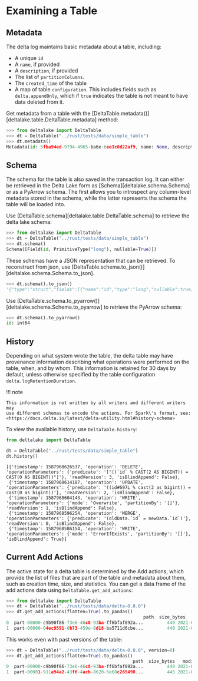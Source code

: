 # Examining a Table

## Metadata

The delta log maintains basic metadata about a table, including:

-   A unique `id`
-   A `name`, if provided
-   A `description`, if provided
-   The list of `partitionColumns`.
-   The `created_time` of the table
-   A map of table `configuration`. This includes fields such as
    `delta.appendOnly`, which if `true` indicates the table is not meant
    to have data deleted from it.

Get metadata from a table with the
[DeltaTable.metadata()][deltalake.table.DeltaTable.metadata] method:

``` python
>>> from deltalake import DeltaTable
>>> dt = DeltaTable("../rust/tests/data/simple_table")
>>> dt.metadata()
Metadata(id: 5fba94ed-9794-4965-ba6e-6ee3c0d22af9, name: None, description: None, partitionColumns: [], created_time: 1587968585495, configuration={})
```

## Schema

The schema for the table is also saved in the transaction log. It can
either be retrieved in the Delta Lake form as
[Schema][deltalake.schema.Schema] or as a
PyArrow schema. The first allows you to introspect any column-level
metadata stored in the schema, while the latter represents the schema
the table will be loaded into.

Use [DeltaTable.schema][deltalake.table.DeltaTable.schema] to retrieve the delta lake schema:

``` python
>>> from deltalake import DeltaTable
>>> dt = DeltaTable("../rust/tests/data/simple_table")
>>> dt.schema()
Schema([Field(id, PrimitiveType("long"), nullable=True)])
```

These schemas have a JSON representation that can be retrieved. To
reconstruct from json, use
[DeltaTable.schema.to_json()][deltalake.schema.Schema.to_json].

``` python
>>> dt.schema().to_json()
'{"type":"struct","fields":[{"name":"id","type":"long","nullable":true,"metadata":{}}]}'
```

Use [DeltaTable.schema.to_pyarrow()][deltalake.schema.Schema.to_pyarrow] to retrieve the PyArrow schema:

``` python
>>> dt.schema().to_pyarrow()
id: int64
```

## History

Depending on what system wrote the table, the delta table may have
provenance information describing what operations were performed on the
table, when, and by whom. This information is retained for 30 days by
default, unless otherwise specified by the table configuration
`delta.logRetentionDuration`.

!!! note

    This information is not written by all writers and different writers may
    use different schemas to encode the actions. For Spark\'s format, see:
    <https://docs.delta.io/latest/delta-utility.html#history-schema>


To view the available history, use `DeltaTable.history`:

``` python
from deltalake import DeltaTable

dt = DeltaTable("../rust/tests/data/simple_table")
dt.history()
```

```
[{'timestamp': 1587968626537, 'operation': 'DELETE', 'operationParameters': {'predicate': '["((`id` % CAST(2 AS BIGINT)) = CAST(0 AS BIGINT))"]'}, 'readVersion': 3, 'isBlindAppend': False},
 {'timestamp': 1587968614187, 'operation': 'UPDATE', 'operationParameters': {'predicate': '((id#697L % cast(2 as bigint)) = cast(0 as bigint))'}, 'readVersion': 2, 'isBlindAppend': False},
 {'timestamp': 1587968604143, 'operation': 'WRITE', 'operationParameters': {'mode': 'Overwrite', 'partitionBy': '[]'}, 'readVersion': 1, 'isBlindAppend': False},
 {'timestamp': 1587968596254, 'operation': 'MERGE', 'operationParameters': {'predicate': '(oldData.`id` = newData.`id`)'}, 'readVersion': 0, 'isBlindAppend': False},
 {'timestamp': 1587968586154, 'operation': 'WRITE', 'operationParameters': {'mode': 'ErrorIfExists', 'partitionBy': '[]'}, 'isBlindAppend': True}]
```

## Current Add Actions

The active state for a delta table is determined by the Add actions,
which provide the list of files that are part of the table and metadata
about them, such as creation time, size, and statistics. You can get a
data frame of the add actions data using `DeltaTable.get_add_actions`:

``` python
>>> from deltalake import DeltaTable
>>> dt = DeltaTable("../rust/tests/data/delta-0.8.0")
>>> dt.get_add_actions(flatten=True).to_pandas()
                                                    path  size_bytes   modification_time  data_change  num_records  null_count.value  min.value  max.value
0  part-00000-c9b90f86-73e6-46c8-93ba-ff6bfaf892a...         440 2021-03-06 15:16:07         True            2                 0          0          2
1  part-00000-04ec9591-0b73-459e-8d18-ba5711d6cbe...         440 2021-03-06 15:16:16         True            2                 0          2          4
```

This works even with past versions of the table:

``` python
>>> dt = DeltaTable("../rust/tests/data/delta-0.8.0", version=0)
>>> dt.get_add_actions(flatten=True).to_pandas()
                                                path  size_bytes   modification_time  data_change  num_records  null_count.value  min.value  max.value
0  part-00000-c9b90f86-73e6-46c8-93ba-ff6bfaf892a...         440 2021-03-06 15:16:07         True            2                 0          0          2
1  part-00001-911a94a2-43f6-4acb-8620-5e68c265498...         445 2021-03-06 15:16:07         True            3                 0          2          4
```